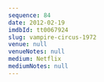 ```yaml
---
sequence: 84
date: 2012-02-19
imdbId: tt0067924
slug: vampire-circus-1972
venue: null
venueNotes: null
medium: Netflix
mediumNotes: null
---
```

